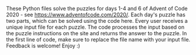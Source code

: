 These Python files solve the puzzles for days 1-4 and 6 of Advent of Code 2020 - see https://www.adventofcode.com/2020/.
Each day's puzzle has two parts, which can be solved using the code here.
Every user receives a unique input file for each puzzle. The code processes the input based on the puzzle instructions on the site and returns the answer to the puzzle.
In the first line of code, make sure to replace the file name with your input file.
Feedback is welcome! 
Enjoy :)
